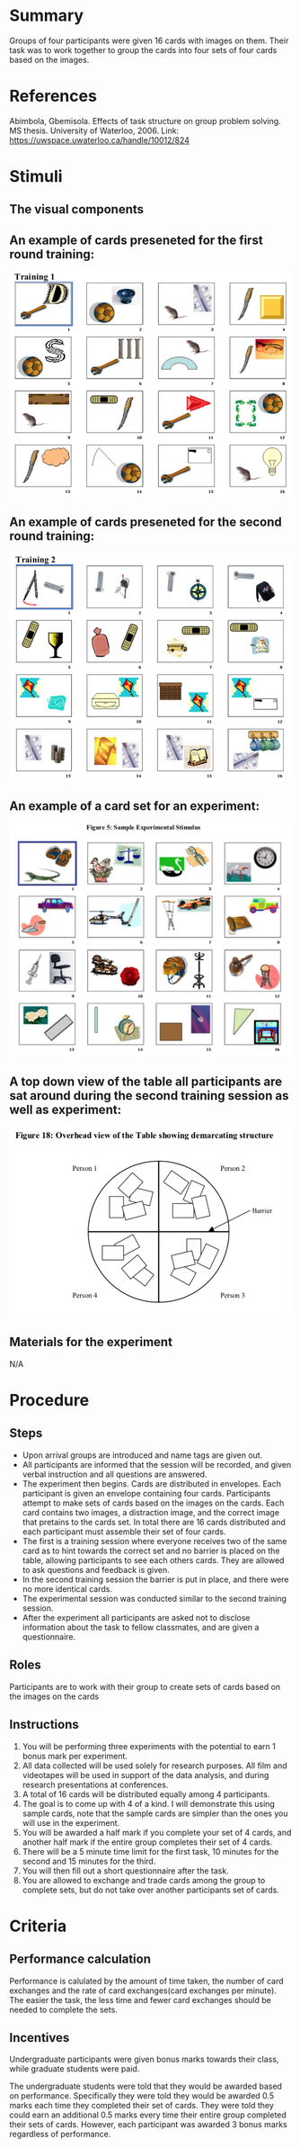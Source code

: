 # Summary
Groups of four participants were given 16 cards with images on them.  Their task was to work together to group the cards into four sets of four cards based on the images.

# References
Abimbola, Gbemisola. Effects of task structure on group problem solving. MS thesis. University of Waterloo, 2006.
Link: https://uwspace.uwaterloo.ca/handle/10012/824

# Stimuli
## The visual components
## An example of cards preseneted for the first round training:  
![image](https://github.com/Watts-Lab/task-mapping/blob/d9b8bd21d172e60e19b38de378a58fb5ce322d13/images/five_squares_training_cards_1.png)

## An example of cards preseneted for the second round training:  
![image](https://github.com/Watts-Lab/task-mapping/blob/d9b8bd21d172e60e19b38de378a58fb5ce322d13/images/five_squares_training_cards_2.png)

## An example of a card set for an experiment:  
![image](https://github.com/Watts-Lab/task-mapping/blob/d9b8bd21d172e60e19b38de378a58fb5ce322d13/images/five_squares_sample_cards.png)

## A top down view of the table all participants are sat around during the second training session as well as experiment:  
![image](https://github.com/Watts-Lab/task-mapping/blob/d9b8bd21d172e60e19b38de378a58fb5ce322d13/images/five_squares_view_of_table.png)


## Materials for the experiment 
N/A

# Procedure
## Steps
- Upon arrival groups are introduced and name tags are given out.
- All participants are informed that the session will be recorded, and given verbal instruction and all questions are answered.
- The experiment then begins.  Cards are distributed in envelopes.  Each participant is given an envelope containing four cards.  Participants attempt to make sets of cards based on the images on the cards.  Each card contains two images, a distraction image, and the correct image that pretains to the cards set.  In total there are 16 cards distributed and each participant must assemble their set of four cards.
- The first is a training session where everyone receives two of the same card as to hint towards the correct set and no barrier is placed on the table, allowing participants to see each others cards.  They are allowed to ask questions and feedback is given.
- In the second training session the barrier is put in place, and there were no more identical cards.
- The experimental session was conducted similar to the second training session.
- After the experiment all participants are asked not to disclose information about the task to fellow classmates, and are given a questionnaire.  

## Roles 
Participants are to work with their group to create sets of cards based on the images on the cards

## Instructions
1. You will be performing three experiments with the potential to earn 1 bonus mark per experiment.
2. All data collected will be used solely for research purposes.  All film and videotapes will be used in support of the data analysis, and during research presentations at conferences.
3. A total of 16 cards will be distributed equally among 4 participants.
4. The goal is to come up with 4 of a kind.  I will demonstrate this using sample cards, note that the sample cards are simpler than the ones you will use in the experiment.
5. You will be awarded a half mark if you complete your set of 4 cards, and another half mark if the entire group completes their set of 4 cards.
6. There will be a 5 minute time limit for the first task, 10 minutes for the second and 15 minutes for the third.
7. You will then fill out a short questionnaire after the task.
8. You are allowed to exchange and trade cards among the group to complete sets, but do not take over another participants set of cards.

# Criteria
## Performance calculation
Performance is calulated by the amount of time taken, the number of card exchanges and the rate of card exchanges(card exchanges per minute).  The easier the task, the less time and fewer card exchanges should be needed to complete the sets.

## Incentives
Undergraduate participants were given bonus marks towards their class, while graduate students were paid.

The undergraduate students were told that they would be awarded based on performance.  Specifically they were told they would be awarded 0.5 marks each time they completed their set of cards.  They were told they could earn an additional 0.5 marks every time their entire group completed their sets of cards.  However, each participant was awarded 3 bonus marks regardless of performance.
